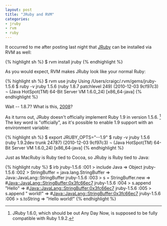 ```yaml
---
layout: post
title: "JRuby and RVM"
categories:
- jruby
- rvm
- ruby
---
```

It occurred to me after posting last night that [JRuby](http://www.jruby.org/) can be
installed via RVM as well:

{% highlight sh %}
    $ rvm install jruby
{% endhighlight %}

As you would expect, RVM makes JRuby look like your normal Ruby:

{% highlight sh %}
    $ rvm use jruby
    Using /Users/craigc/.rvm/gems/jruby-1.5.6
    $ ruby -v
    jruby 1.5.6 (ruby 1.8.7 patchlevel 249) (2010-12-03 9cf97c3) ¬
    (Java HotSpot(TM) 64-Bit Server VM 1.6.0_24) [x86_64-java]
{% endhighlight %}

Wait -- 1.8.7? What is this,
[2008](http://www.ruby-lang.org/en/news/2008/05/31/ruby-1-8-7-has-been-released/)?

As it turns out, JRuby doesn't officially implement Ruby 1.9 in version 1.5.6. [^fn1]
The key word is "officially", as it's possible to enable 1.9 support with an environment
variable:

{% highlight sh %}
    $ export JRUBY_OPTS="--1.9"
    $ ruby -v
    jruby 1.5.6 (ruby 1.9.2dev trunk 24787) (2010-12-03 9cf97c3) ¬
    (Java HotSpot(TM) 64-Bit Server VM 1.6.0_24) [x86_64-java]
{% endhighlight %}

Just as MacRuby is Ruby tied to Cocoa, so JRuby is Ruby tied to Java:

{% highlight ruby %}
    $ irb
    jruby-1.5.6 :001 > include Java
     => Object 
    jruby-1.5.6 :002 > StringBuffer = java.lang.StringBuffer
     => Java::JavaLang::StringBuffer 
    jruby-1.5.6 :003 > s = StringBuffer.new
     => #<Java::JavaLang::StringBuffer:0x3fc66ec7> 
    jruby-1.5.6 :004 > s.append "Hello"
     => #<Java::JavaLang::StringBuffer:0x3fc66ec7> 
    jruby-1.5.6 :005 > s.append " world!"
     => #<Java::JavaLang::StringBuffer:0x3fc66ec7> 
    jruby-1.5.6 :006 > s.toString
     => "Hello world!" 
{% endhighlight %}

[^fn1]: JRuby 1.6.0, which should be out Any Day Now, is supposed to be fully compatible with
        Ruby 1.9.2.
